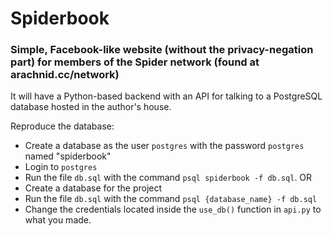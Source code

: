 # Spiderbook
### Simple, Facebook-like website (without the privacy-negation part) for members of the Spider network (found at arachnid.cc/network)

It will have a Python-based backend with an API for talking to a PostgreSQL database hosted in the author's house.

Reproduce the database:
- Create a database as the user `postgres` with the password `postgres` named "spiderbook"
- Login to `postgres`
- Run the file `db.sql` with the command `psql spiderbook -f db.sql`.
OR
- Create a database for the project
- Run the file `db.sql` with the command `psql {database_name} -f db.sql`
- Change the credentials located inside the `use_db()` function in `api.py` to what you made.